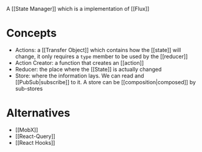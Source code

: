 A [[State Manager]] which is a implementation of [[Flux]]

# Concepts

- Actions: a [[Transfer Object]] which contains how the [[state]] will change, it only requires a `type` member to be used by the [[reducer]] 
- Action Creator: a function that creates an [[action]]
- Reducer: the place where the [[State]] is actually changed
- Store: where the information lays. We can read and [[PubSub|subscribe]] to it. A store can be [[composition|composed]] by sub-stores

# Alternatives
-  [[MobX]]
-  [[React-Query]] 
-  [[React Hooks]]